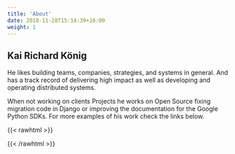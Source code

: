 ```yaml
---
title: 'About'
date: 2018-11-28T15:14:39+10:00
weight: 1
---
```


## Kai Richard König

He likes building teams, companies, strategies, and systems in general. And has a track record of delivering high impact as well as developing and operating distributed systems.

When not working on clients Projects he works on Open Source fixing migration code in Django or improving the documentation for the Google Python SDKs. For more examples of his work check the links below.

{{< rawhtml >}}
<link rel="stylesheet" href="https://cdnjs.cloudflare.com/ajax/libs/font-awesome/5.9.0/css/fontawesome.min.css">
<link rel="stylesheet" href="https://cdnjs.cloudflare.com/ajax/libs/font-awesome/5.9.0/css/solid.min.css">
<link rel="stylesheet" href="https://cdnjs.cloudflare.com/ajax/libs/font-awesome/5.9.0/css/brands.min.css">

 <center>
  <a href="https://stackoverflow.com/users/515399/krichard"><i class="fab fa-stack-overflow"></i></a>
  <a href="https://github.com/kairichard"><i class="fab fa-github"></i></a>
  <a href="https://www.xing.com/profile/KaiRichard_Koenig2"><i class="fab fa-xing"></i></a>
  <a href="https://www.linkedin.com/in/kairichard/"><i class="fab fa-linkedin"></i></a>
  <a href="https://www.hackerrank.com/kai_richard_koe1?hr_r=1"><i class="fab fa-hackerrank"></i></a>
</center>
{{< /rawhtml >}}
